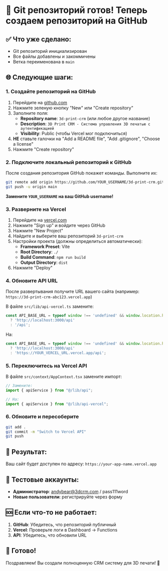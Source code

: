 # 🎉 Git репозиторий готов! Теперь создаем репозиторий на GitHub

## ✅ Что уже сделано:
- Git репозиторий инициализирован
- Все файлы добавлены и закоммичены
- Ветка переименована в `main`

## 🌐 Следующие шаги:

### 1. Создайте репозиторий на GitHub
1. Перейдите на [github.com](https://github.com)
2. Нажмите зеленую кнопку "New" или "Create repository"
3. Заполните поля:
   - **Repository name**: `3d-print-crm` (или любое другое название)
   - **Description**: `3D Print CRM - Система управления 3D печатью с аутентификацией`
   - **Visibility**: Public (чтобы Vercel мог подключиться)
4. **НЕ** ставьте галочки на "Add a README file", "Add .gitignore", "Choose a license"
5. Нажмите "Create repository"

### 2. Подключите локальный репозиторий к GitHub
После создания репозитория GitHub покажет команды. Выполните их:

```bash
git remote add origin https://github.com/YOUR_USERNAME/3d-print-crm.git
git push -u origin main
```

**Замените `YOUR_USERNAME` на ваш GitHub username!**

### 3. Разверните на Vercel
1. Перейдите на [vercel.com](https://vercel.com)
2. Нажмите "Sign up" и войдите через GitHub
3. Нажмите "New Project"
4. Найдите и выберите ваш репозиторий `3d-print-crm`
5. Настройки проекта (должны определиться автоматически):
   - **Framework Preset**: Vite
   - **Root Directory**: `./`
   - **Build Command**: `npm run build`
   - **Output Directory**: `dist`
6. Нажмите "Deploy"

### 4. Обновите API URL
После развертывания получите URL вашего сайта (например: `https://3d-print-crm-abc123.vercel.app`)

В файле `src/lib/api-vercel.ts` замените:
```typescript
const API_BASE_URL = typeof window !== 'undefined' && window.location.hostname === 'localhost'
  ? 'http://localhost:3000/api'
  : '/api';
```

На:
```typescript
const API_BASE_URL = typeof window !== 'undefined' && window.location.hostname === 'localhost'
  ? 'http://localhost:3000/api'
  : 'https://YOUR_VERCEL_URL.vercel.app/api';
```

### 5. Переключитесь на Vercel API
В файле `src/context/AppContext.tsx` замените импорт:
```typescript
// Замените:
import { apiService } from "@/lib/api";

// На:
import { apiService } from "@/lib/api-vercel";
```

### 6. Обновите и пересоберите
```bash
git add .
git commit -m "Switch to Vercel API"
git push
```

## 🎯 Результат:
Ваш сайт будет доступен по адресу: `https://your-app-name.vercel.app`

## 🔑 Тестовые аккаунты:
- **Администратор**: andybear@3dcrm.com / pass111word
- **Новые пользователи**: регистрируйте через форму

## 🆘 Если что-то не работает:
1. **GitHub**: Убедитесь, что репозиторий публичный
2. **Vercel**: Проверьте логи в Dashboard → Functions
3. **API**: Убедитесь, что обновили URL

## 🚀 Готово!
Поздравляем! Вы создали полноценную CRM систему для 3D печати! 🎉
